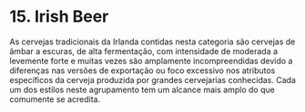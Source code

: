 # 15. Irish Beer

As cervejas tradicionais da Irlanda contidas nesta categoria são cervejas de âmbar a escuras, de alta fermentação, com intensidade de moderada a levemente forte e muitas vezes são amplamente incompreendidas devido a diferenças nas versões de exportação ou foco excessivo nos atributos específicos da cerveja produzida por grandes cervejarias conhecidas. Cada um dos estilos neste agrupamento tem um alcance mais amplo do que comumente se acredita.
